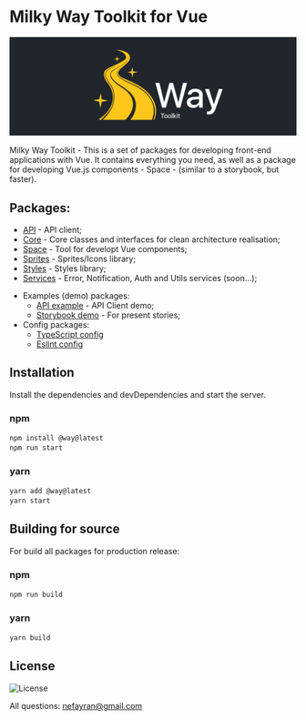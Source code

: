 # Milky Way Toolkit for Vue

<p align="center">
  <a href="https://github.com/nefayran/Way/" target="_blank">
    <img alt="Way Logo" src="https://github.com/nefayran/Way/blob/main/public/WayLogo.png">
  </a>
</p>

Milky Way Toolkit - This is a set of packages for developing front-end applications with Vue. It contains everything you need, as well as a package for developing Vue.js components - Space - (similar to a storybook, but faster).

## Packages:

- [API](packages/api/README.md) - API client;
- [Core](packages/core/README.md) - Core classes and interfaces for clean architecture realisation;
- [Space](packages/space/README.md) - Tool for developt Vue components;
- [Sprites](packages/sprites/README.md) - Sprites/Icons library;
- [Styles](packages/styles/README.md) - Styles library;
- [Services](packages/services/README.md) - Error, Notification, Auth and Utils services (soon...);
* Examples (demo) packages:
  * [API example](packages/examples/api/README.md) - API Client demo;
  * [Storybook demo](packages/examplesexamplesstorybook/README.md) - For present stories;
* Config packages:
  * [TypeScript config](packages/config/tsconfig/README.md)
  * [Eslint config](packages/config/eslint-config/README.md)

## Installation

Install the dependencies and devDependencies and start the server.

### npm
```sh
npm install @way@latest
npm run start
```
### yarn
```sh
yarn add @way@latest
yarn start
```

## Building for source

For build all packages for production release:

### npm
```sh
npm run build
```
### yarn
```sh
yarn build
```

## License

<p align="left">
    <img src="https://img.shields.io/apm/l/vim-mode?style=flat" alt="License">
</p>

All questions: nefayran@gmail.com
